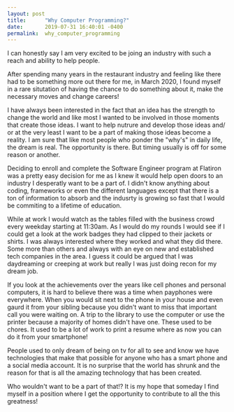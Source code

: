 ```yaml
---
layout: post
title:      "Why Computer Programming?"
date:       2019-07-31 16:40:01 -0400
permalink:  why_computer_programming
---
```



I can honestly say I am very excited to be joing an industry with such a reach and ability to help people. 

After spending many years in the restaurant industry and feeling like there had to be something more out there for me, in March 2020, I found myself in a rare situtation of having the chance to do something about it, make the necessary moves and change careers!   

I have always been interested in the fact that an idea has the strength to change the world and like most I wanted to be involved in those moments that create those ideas. I want to help nutrure and develop those ideas and/ or at the very least I want to be a part of making those ideas become a reality.  I am sure that like most people who ponder the "why's" in daily life, the dream is real.  The opportunity is there. But timing usually is off for some reason or another. 

Deciding to enroll and complete the Software Engineer program at Flatiron was a pretty easy decision for me as I knew it would help open doors to an industry I desperatly want to be a part of. I didn't know anything about coding, frameworks or even the different languages except that there is a ton of information to absorb and the indusrty is growing so fast that I would be commiting to a lifetime of education. 

While at work I would watch as the tables filled with the business crowd every weekday starting at 11:30am.  As I would do my rounds I would see if I could get a look at the work badges they had clipped to their jackets or shirts. I was always interested where they worked and what they did there. Some more than others and always with an eye on new and established tech companies in the area. I guess it could be argued that I was daydreaming or creeping at work but really I was just doing recon for my dream job.  

If you look at the achievements over the years like cell phones and personal computers, it is hard to believe there was a time when payphones were everywhere. When you would sit next to the phone in your house and even gaurd it from your sibling because you didn't want to miss that important call you were waiting on.  A trip to the library to use the computer or use the printer because a majority of homes didn't have one. These used to be chores. It used to be a lot of work to print a resume where as now you can do it from your smartphone! 

People used to only dream of being on tv for all to see and know we have technologies that make that possible for anyone who has a smart phone and a social media account. It is no surprise that the world has shrunk and the reason for that is all the amazing technology that has been created.  

Who wouldn't want to be a part of that!?  It is my hope that someday I find myself in a position where I get the opportunity to contribute to all the this greatness! 



